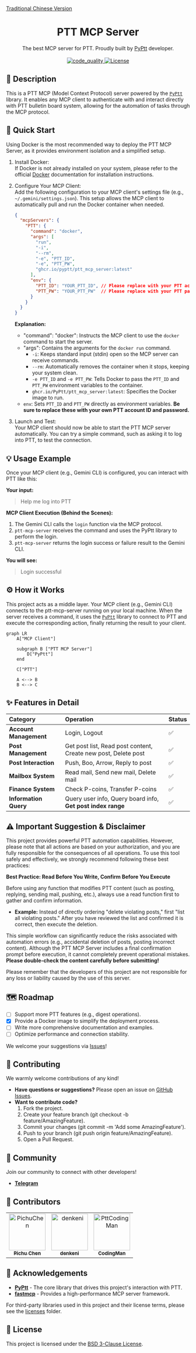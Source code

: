 [Traditional Chinese Version](https://github.com/PyPtt/ptt_mcp_server/blob/main/README.md)

<h1 align="center">PTT MCP Server</h1>

<p align="center">
The best MCP server for PTT. Proudly built by <a href="https://pyptt.cc/">PyPtt</a> developer.
<br />
<br />

<a href="https://github.com/PyPtt/ptt_mcp_server/actions/workflows/code_quality.yml">
<img src="https://github.com/PyPtt/ptt_mcp_server/actions/workflows/code_quality.yml/badge.svg" alt="code_quality">
</a>

<a href="https://github.com/PyPtt/ptt_mcp_server/blob/main/LICENSE">
<img src="https://img.shields.io/badge/license-BSD_3--Clause-blue.svg" alt="License">
</a>
</p>

## **📖 Description**

This is a PTT MCP (Model Context Protocol) server powered by the [`PyPtt`](https://pyptt.cc/) library. It enables any MCP client to authenticate with and interact directly with PTT bulletin board system, allowing for the automation of tasks through the MCP protocol.

## **🚀 Quick Start**

Using Docker is the most recommended way to deploy the PTT MCP Server, as it provides environment isolation and a simplified setup.

1. Install Docker:  
   If Docker is not already installed on your system, please refer to the official [Docker](https://docs.docker.com/get-docker/) documentation for installation instructions.  
2. Configure Your MCP Client:  
   Add the following configuration to your MCP client's settings file (e.g., `~/.gemini/settings.json`). This setup allows the MCP client to automatically pull and run the Docker container when needed.
   ```json
   {  
     "mcpServers": {  
       "PTT": {  
         "command": "docker",  
         "args": [  
           "run",  
           "-i",  
           "--rm",  
           "-e", "PTT_ID",  
           "-e", "PTT_PW",  
           "ghcr.io/pyptt/ptt_mcp_server:latest"  
         ],  
         "env": {  
           "PTT_ID": "YOUR_PTT_ID", // Please replace with your PTT account ID  
           "PTT_PW": "YOUR_PTT_PW"  // Please replace with your PTT password  
         }  
       }  
     }  
   }
   ```

   **Explanation:**  
   * "command": "docker": Instructs the MCP client to use the `docker` command to start the server.  
   * "args": Contains the arguments for the `docker run` command.  
     * `-i`: Keeps standard input (stdin) open so the MCP server can receive commands.  
     * `--rm`: Automatically removes the container when it stops, keeping your system clean.  
     * `-e PTT_ID` and `-e PTT_PW`: Tells Docker to pass the `PTT_ID` and `PTT_PW` environment variables to the container.  
     * `ghcr.io/PyPtt/ptt_mcp_server:latest`: Specifies the Docker image to run.  
   * `env`: Sets `PTT_ID` and `PTT_PW` directly as environment variables. **Be sure to replace these with your own PTT account ID and password.**  
3. Launch and Test:  
   Your MCP client should now be able to start the PTT MCP server automatically. You can try a simple command, such as asking it to log into PTT, to test the connection.

## **💡 Usage Example**

Once your MCP client (e.g., Gemini CLI) is configured, you can interact with PTT like this:

**Your input:**

> Help me log into PTT

**MCP Client Execution (Behind the Scenes):**

1. The Gemini CLI calls the `login` function via the MCP protocol.  
2. `ptt-mcp-server` receives the command and uses the PyPtt library to perform the login.  
3. `ptt-mcp-server` returns the login success or failure result to the Gemini CLI.

**You will see:**

> Login successful

## **⚙️ How it Works**

This project acts as a middle layer. Your MCP client (e.g., Gemini CLI) connects to the ptt-mcp-server running on your local machine. When the server receives a command, it uses the [`PyPtt`](https://pyptt.cc/) library to connect to PTT and execute the corresponding action, finally returning the result to your client.

```mermaid
graph LR
    A["MCP Client"]

    subgraph B ["PTT MCP Server"]
        D["PyPtt"]
    end

    C["PTT"]

    A <--> B
    B <--> C
```

## **✨ Features in Detail**

| Category | Operation | Status |
| :---- | :---- | :---- |
| **Account Management** | Login, Logout | ✅ |
| **Post Management** | Get post list, Read post content, Create new post, Delete post | ✅ |
| **Post Interaction** | Push, Boo, Arrow, Reply to post | ✅ |
| **Mailbox System** | Read mail, Send new mail, Delete mail | ✅ |
| **Finance System** | Check P-coins, Transfer P-coins | ✅ |
| **Information Query** | Query user info, Query board info, **Get post index range** | ✅ |

## **⚠️ Important Suggestion & Disclaimer**

This project provides powerful PTT automation capabilities. However, please note that all actions are based on your authorization, and you are fully responsible for the consequences of all operations. To use this tool safely and effectively, we strongly recommend following these best practices:

**Best Practice: Read Before You Write, Confirm Before You Execute**

Before using any function that modifies PTT content (such as posting, replying, sending mail, pushing, etc.), always use a read function first to gather and confirm information.

* **Example:** Instead of directly ordering "delete violating posts," first "list all violating posts." After you have reviewed the list and confirmed it is correct, then execute the deletion.

This simple workflow can significantly reduce the risks associated with automation errors (e.g., accidental deletion of posts, posting incorrect content). Although the PTT MCP Server includes a final confirmation prompt before execution, it cannot completely prevent operational mistakes. **Please double-check the content carefully before submitting!**

Please remember that the developers of this project are not responsible for any loss or liability caused by the use of this server.

## **🗺️ Roadmap**

* [ ] Support more PTT features (e.g., digest operations).  
* [x] Provide a Docker image to simplify the deployment process.  
* [ ] Write more comprehensive documentation and examples.  
* [ ] Optimize performance and connection stability.

We welcome your suggestions via [Issues](https://github.com/PyPtt/ptt_mcp_server/issues)!

## **🤝 Contributing**

We warmly welcome contributions of any kind!

* **Have questions or suggestions?** Please open an issue on [GitHub Issues](https://github.com/PyPtt/ptt_mcp_server/issues).  
* **Want to contribute code?**  
  1. Fork the project.  
  2. Create your feature branch (git checkout -b feature/AmazingFeature).  
  3. Commit your changes (git commit -m 'Add some AmazingFeature').  
  4. Push to your branch (git push origin feature/AmazingFeature).  
  5. Open a Pull Request.

## **💬 Community**

Join our community to connect with other developers!

* [**Telegram**](https://t.me/PyPtt)

## **👥 Contributors**

<!-- readme: collaborators,contributors -start -->
<table>
	<tbody>
		<tr>
            <td align="center">
                <a href="https://github.com/PichuChen">
                    <img src="https://avatars.githubusercontent.com/u/600238?v=4" width="100;" alt="PichuChen"/>
                    <br />
                    <sub><b>Pichu Chen</b></sub>
                </a>
            </td>
            <td align="center">
                <a href="https://github.com/denkeni">
                    <img src="https://avatars.githubusercontent.com/u/2727287?v=4" width="100;" alt="denkeni"/>
                    <br />
                    <sub><b>denkeni</b></sub>
                </a>
            </td>
            <td align="center">
                <a href="https://github.com/PttCodingMan">
                    <img src="https://avatars.githubusercontent.com/u/59732316?v=4" width="100;" alt="PttCodingMan"/>
                    <br />
                    <sub><b>CodingMan</b></sub>
                </a>
            </td>
		</tr>
	<tbody>
</table>
<!-- readme: collaborators,contributors -end -->

## **🙏 Acknowledgements**

* [**PyPtt**](https://pyptt.cc/) - The core library that drives this project's interaction with PTT.  
* [**fastmcp**](https://github.com/jlowin/fastmcp) - Provides a high-performance MCP server framework.

For third-party libraries used in this project and their license terms, please see the [licenses](https://www.google.com/search?q=%5Bhttps://github.com/PyPtt/ptt_mcp_server/tree/main/licenses%5D(https://github.com/PyPtt/ptt_mcp_server/tree/main/licenses)) folder.

## **📄 License**

This project is licensed under the [BSD 3-Clause License](https://github.com/PyPtt/ptt_mcp_server/blob/main/LICENSE).
